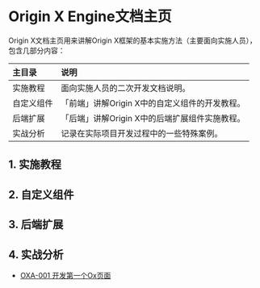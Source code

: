 # Origin X Engine文档主页

Origin X文档主页用来讲解Origin X框架的基本实施方法（主要面向实施人员），包含几部分内容：

| 主目录 | 说明 |
| :--- | :--- |
| 实施教程 | 面向实施人员的二次开发文档说明。 |
| 自定义组件 | 「前端」讲解Origin X中的自定义组件的开发教程。 |
| 后端扩展 | 「后端」讲解Origin X中的后端扩展组件实施教程。 |
| 实战分析 | 记录在实际项目开发过程中的一些特殊案例。 |

## 1. 实施教程

## 2. 自定义组件

## 3. 后端扩展

## 4. 实战分析

* [OXA-001 开发第一个Ox页面](/origin-x-engine/4-oxshi-zhan-fen-xi/oxa-001-kai-fa-di-yi-ge-ox-ye-mian.md)



